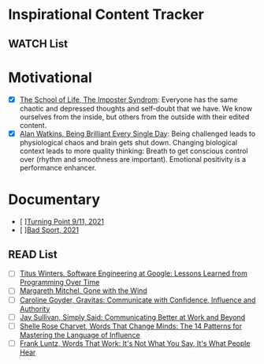 # Inspirational Content Tracker
## WATCH List
# Motivational
- [x] [The School of Life, The Imposter Syndrom](https://www.youtube.com/watch?v=eqhUHyVpAwE): Everyone has the same chaotic and depressed thoughts and self-doubt that we have. We know ourselves from the inside, but others from the outside with their edited content.
- [x] [Alan Watkins, Being Brilliant Every Single Day](https://www.youtube.com/watch?v=fRItG9G1rb4): Being challenged leads to physiological chaos and brain gets shut down. Changing biological context leads to more quality thinking: Breath to get conscious control over (rhythm and smoothness are important). Emotional positivity is a performance enhancer.
# Documentary
- [ ][Turning Point 9/11, 2021](https://www.netflix.com/gb/title/81315804)
- [ ][Bad Sport, 2021](https://www.netflix.com/gb/title/81084829)  



## READ List
- [ ] [Titus Winters, Software Engineering at Google: Lessons Learned from Programming Over Time](https://www.goodreads.com/book/show/48816586-software-engineering-at-google) 
- [ ] [Margareth Mitchel, Gone with the Wind](https://www.goodreads.com/tr/book/show/18405.Gone_with_the_Wind)
- [ ] [Caroline Goyder, Gravitas: Communicate with Confidence, Influence and Authority](https://www.goodreads.com/book/show/18685594-gravitas)
- [ ] [Jay Sullivan, Simply Said: Communicating Better at Work and Beyond](https://www.goodreads.com/book/show/33232697-simply-said)
- [ ] [Shelle Rose Charvet, Words That Change Minds: The 14 Patterns for Mastering the Language of Influence](https://www.goodreads.com/book/show/44583310-words-that-change-minds) 
- [ ] [Frank Luntz, Words That Work: It's Not What You Say, It's What People Hear](https://www.goodreads.com/book/show/95884.Words_That_Work)
